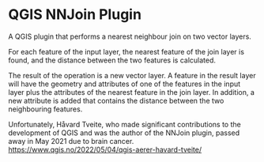 QGIS NNJoin Plugin
================

A QGIS plugin that performs a nearest neighbour join on two
vector layers.

For each feature of the input layer, the nearest feature of
the join layer is found, and the distance between the two
features is calculated.

The result of the operation is a new vector layer.
A feature in the result layer will have the geometry and
attributes of one of the features in the input layer plus the
attributes of the nearest feature in the join layer.  In
addition, a new attribute is added that contains the distance
between the two neighbouring features.

Unfortunately, Håvard Tveite, who made significant contributions 
to the development of QGIS and was the author of the NNJoin plugin, 
passed away in May 2021 due to brain cancer.
https://www.qgis.no/2022/05/04/qgis-aerer-havard-tveite/